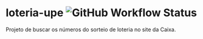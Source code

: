 # loteria-upe ![GitHub Workflow Status](https://img.shields.io/github/workflow/status/Luiseduardo20/loteria-upe/Java%20CI%20with%20Maven)
Projeto de buscar os números do sorteio de loteria no site da Caixa. 
